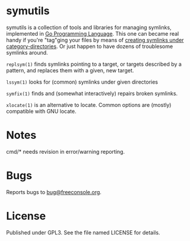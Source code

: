 # symutils
symutils is a collection of tools and libraries for managing symlinks, implemented in [Go Programming Language](http://golang.org).
This one can became real handy if you're "tag"ging your files by means of [creating symlinks under category-directories](http://freeconsole.org/anime/wiki/doku.php?id=articles:a_way_of_tagging_files). Or just happen to have dozens of troublesome symlinks around.

`replsym(1)` finds symlinks pointing to a target, or targets described by a pattern, and replaces them with a given, new target.

`lssym(1)` looks for (common) symlinks under given directories

`symfix(1)` finds and (somewhat interactively) repairs broken symlinks.

`xlocate(1)` is an alternative to locate. Common options are (mostly) compatible with GNU locate.

# Notes
cmd/* needs revision in error/warning reporting.

# Bugs
Reports bugs to bug@freeconsole.org.

# License
Published under GPL3. See the file named LICENSE for details.
